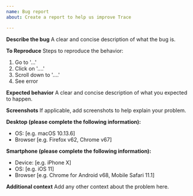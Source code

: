 ```yaml
---
name: Bug report
about: Create a report to help us improve Trace

---
```


**Describe the bug**
A clear and concise description of what the bug is.

**To Reproduce**
Steps to reproduce the behavior:
1. Go to '...'
2. Click on '....'
3. Scroll down to '....'
4. See error

**Expected behavior**
A clear and concise description of what you expected to happen.

**Screenshots**
If applicable, add screenshots to help explain your problem.

**Desktop (please complete the following information):**
 - OS: [e.g. macOS 10.13.6]
 - Browser [e.g. Firefox v62, Chrome v67]

**Smartphone (please complete the following information):**
 - Device: [e.g. iPhone X]
 - OS: [e.g. iOS 11]
 - Browser [e.g. Chrome for Android v68, Mobile Safari 11.1]

**Additional context**
Add any other context about the problem here.
